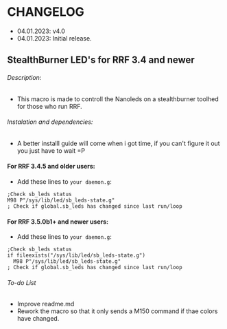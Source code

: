 # CHANGELOG
- 04.01.2023: v4.0 
- 04.01.2023: Initial release.

## StealthBurner LED's for RRF 3.4 and newer

###### Description:
- This macro is made to controll the Nanoleds on a stealthburner toolhed for those who run RRF.

###### Instalation and dependencies:
- A better installl guide will come when i got time, if you can't figure it out you just have to wait =P

#### For RRF 3.4.5 and older users:
- Add these lines to `your daemon.g`:
```
;Check sb_leds status
M98 P"/sys/lib/led/sb_leds-state.g"                                            ; Check if global.sb_leds has changed since last run/loop
```
#### For RRF 3.5.0b1+ and newer users:
- Add these lines to `your daemon.g`:
```
;Check sb_leds status
if fileexists("/sys/lib/led/sb_leds-state.g")
  M98 P"/sys/lib/led/sb_leds-state.g"                                          ; Check if global.sb_leds has changed since last run/loop
```

###### To-do List
- Improve readme.md
- Rework the macro so that it only sends a M150 command if thae colors have changed.